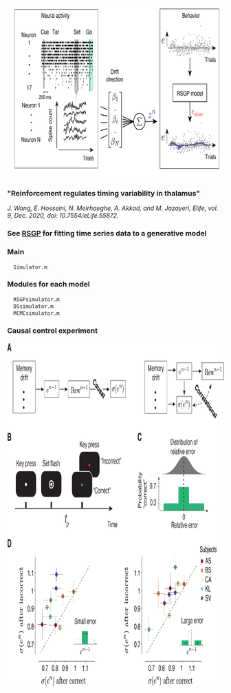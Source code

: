 <p align="center">
  <img src="analysis.png" height="400" >
</p>

###  "Reinforcement regulates timing variability in thalamus"
*J. Wang, E. Hosseini, N. Meirhaeghe, A. Akkad, and M. Jazayeri, Elife, vol. 9, Dec. 2020, doi: 10.7554/eLife.55872.*

###  See [RSGP](https://github.com/wangjing0/RSGP) for fitting time series data to a generative model

  ### Main
      Simulator.m 
  ### Modules for each model
      RSGPsimulator.m
      DSsimulator.m
      MCMCsimulator.m
  
  ### Causal control experiment
  <p align="center">
  <img src="Figure4.png" height="800" >
</p>
